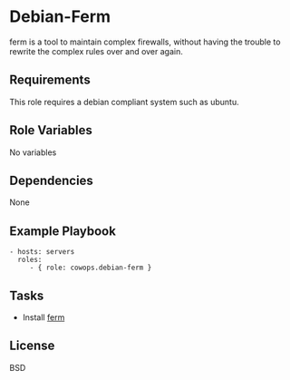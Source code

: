 Debian-Ferm
===========

ferm is a tool to maintain complex firewalls, without having the trouble to rewrite the complex rules over and over again.

Requirements
------------

This role requires a debian compliant system such as ubuntu.

Role Variables
--------------

No variables

Dependencies
------------

None

Example Playbook
----------------

    - hosts: servers
      roles:
         - { role: cowops.debian-ferm }

Tasks
-----

  - Install [ferm](http://ferm.foo-projects.org/)

License
-------

BSD
